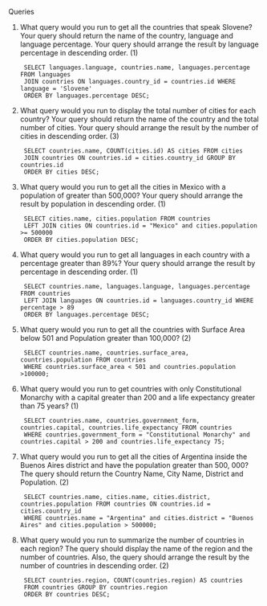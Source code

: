 Queries
1. What query would you run to get all the countries that speak Slovene? Your query should return the name of the country, language and language percentage. Your query should arrange the result by language percentage in descending order. (1)

        SELECT languages.language, countries.name, languages.percentage FROM languages
        JOIN countries ON languages.country_id = countries.id WHERE language = 'Slovene'
        ORDER BY languages.percentage DESC;



2. What query would you run to display the total number of cities for each country? Your query should return the name of the country and the total number of cities. Your query should arrange the result by the number of cities in descending order. (3)

        SELECT countries.name, COUNT(cities.id) AS cities FROM cities 
        JOIN countries ON countries.id = cities.country_id GROUP BY countries.id
        ORDER BY cities DESC;




3. What query would you run to get all the cities in Mexico with a population of greater than 500,000? Your query should arrange the result by population in descending order. (1)

        SELECT cities.name, cities.population FROM countries 
        LEFT JOIN cities ON countries.id = "Mexico" and cities.population >= 500000
        ORDER BY cities.population DESC;




4. What query would you run to get all languages in each country with a percentage greater than 89%? Your query should arrange the result by percentage in descending order. (1)
        
        SELECT countries.name, languages.language, languages.percentage FROM countries
        LEFT JOIN languages ON countries.id = languages.country_id WHERE percentage > 89
        ORDER BY languages.percentage DESC;





5. What query would you run to get all the countries with Surface Area below 501 and Population greater than 100,000? (2)

        SELECT countries.name, countries.surface_area, countries.population FROM countries 
        WHERE countries.surface_area < 501 and countries.population >100000;





6. What query would you run to get countries with only Constitutional Monarchy with a capital greater than 200 and a life expectancy greater than 75 years? (1)

        SELECT countries.name, countries.government_form, countries.capital, countries.life_expectancy FROM countries 
        WHERE countries.government_form = "Constitutional Monarchy" and countries.capital > 200 and countries.life_expectancy 75;




7. What query would you run to get all the cities of Argentina inside the Buenos Aires district and have the population greater than 500, 000? The query should return the Country Name, City Name, District and Population. (2)

        SELECT countries.name, cities.name, cities.district, countries.population FROM countries ON countries.id = cities.country_id
        WHERE countries.name = "Argentina" and cities.district = "Buenos Aires" and cities.population > 500000;



8. What query would you run to summarize the number of countries in each region? The query should display the name of the region and the number of countries. Also, the query should arrange the result by the number of countries in descending order. (2)

        SELECT countries.region, COUNT(countries.region) AS countries 
        FROM countries GROUP BY countries.region
        ORDER BY countries DESC;


        